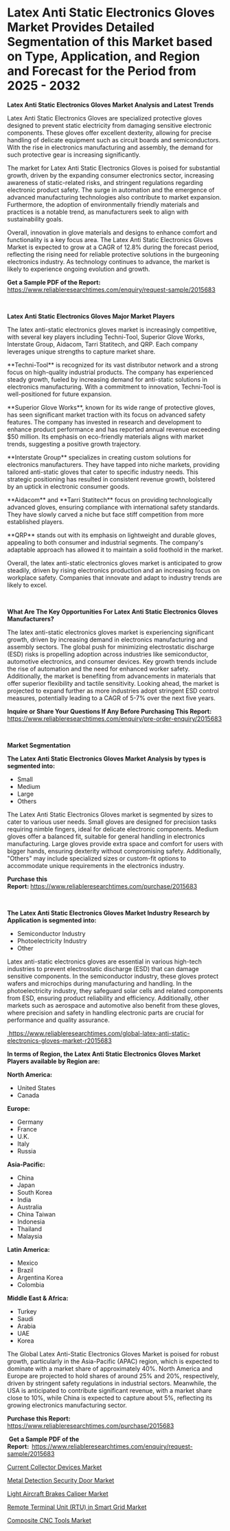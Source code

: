 <p><h1>Latex Anti Static Electronics Gloves Market Provides Detailed Segmentation of this Market based on Type, Application, and Region and Forecast for the Period from 2025 - 2032</h1></p><p><strong>Latex Anti Static Electronics Gloves Market Analysis and Latest Trends</strong></p>
<p><p>Latex Anti Static Electronics Gloves are specialized protective gloves designed to prevent static electricity from damaging sensitive electronic components. These gloves offer excellent dexterity, allowing for precise handling of delicate equipment such as circuit boards and semiconductors. With the rise in electronics manufacturing and assembly, the demand for such protective gear is increasing significantly.</p><p>The market for Latex Anti Static Electronics Gloves is poised for substantial growth, driven by the expanding consumer electronics sector, increasing awareness of static-related risks, and stringent regulations regarding electronic product safety. The surge in automation and the emergence of advanced manufacturing technologies also contribute to market expansion. Furthermore, the adoption of environmentally friendly materials and practices is a notable trend, as manufacturers seek to align with sustainability goals.</p><p>Overall, innovation in glove materials and designs to enhance comfort and functionality is a key focus area. The Latex Anti Static Electronics Gloves Market is expected to grow at a CAGR of 12.8% during the forecast period, reflecting the rising need for reliable protective solutions in the burgeoning electronics industry. As technology continues to advance, the market is likely to experience ongoing evolution and growth.</p></p>
<p><strong>Get a Sample PDF of the Report:&nbsp;</strong> <a href="https://www.reliableresearchtimes.com/enquiry/request-sample/2015683?utm_campaign=2771&utm_medium=2&utm_source=Github&utm_content=ia&utm_term=29032025&utm_id=latex-anti-static-electronics-gloves">https://www.reliableresearchtimes.com/enquiry/request-sample/2015683</a></p>
<p>&nbsp;</p>
<p><strong>Latex Anti Static Electronics Gloves Major Market Players</strong></p>
<p><p>The latex anti-static electronics gloves market is increasingly competitive, with several key players including Techni-Tool, Superior Glove Works, Interstate Group, Aidacom, Tarri Statitech, and QRP. Each company leverages unique strengths to capture market share.</p><p>**Techni-Tool** is recognized for its vast distributor network and a strong focus on high-quality industrial products. The company has experienced steady growth, fueled by increasing demand for anti-static solutions in electronics manufacturing. With a commitment to innovation, Techni-Tool is well-positioned for future expansion.</p><p>**Superior Glove Works**, known for its wide range of protective gloves, has seen significant market traction with its focus on advanced safety features. The company has invested in research and development to enhance product performance and has reported annual revenue exceeding $50 million. Its emphasis on eco-friendly materials aligns with market trends, suggesting a positive growth trajectory.</p><p>**Interstate Group** specializes in creating custom solutions for electronics manufacturers. They have tapped into niche markets, providing tailored anti-static gloves that cater to specific industry needs. This strategic positioning has resulted in consistent revenue growth, bolstered by an uptick in electronic consumer goods.</p><p>**Aidacom** and **Tarri Statitech** focus on providing technologically advanced gloves, ensuring compliance with international safety standards. They have slowly carved a niche but face stiff competition from more established players.</p><p>**QRP** stands out with its emphasis on lightweight and durable gloves, appealing to both consumer and industrial segments. The company's adaptable approach has allowed it to maintain a solid foothold in the market.</p><p>Overall, the latex anti-static electronics gloves market is anticipated to grow steadily, driven by rising electronics production and an increasing focus on workplace safety. Companies that innovate and adapt to industry trends are likely to excel.</p></p>
<p>&nbsp;</p>
<p><strong>What Are The Key Opportunities For Latex Anti Static Electronics Gloves Manufacturers?</strong></p>
<p><p>The latex anti-static electronics gloves market is experiencing significant growth, driven by increasing demand in electronics manufacturing and assembly sectors. The global push for minimizing electrostatic discharge (ESD) risks is propelling adoption across industries like semiconductor, automotive electronics, and consumer devices. Key growth trends include the rise of automation and the need for enhanced worker safety. Additionally, the market is benefiting from advancements in materials that offer superior flexibility and tactile sensitivity. Looking ahead, the market is projected to expand further as more industries adopt stringent ESD control measures, potentially leading to a CAGR of 5-7% over the next five years.</p></p>
<p><strong>Inquire or Share Your Questions If Any Before Purchasing This Report:</strong> <a href="https://www.reliableresearchtimes.com/enquiry/pre-order-enquiry/2015683?utm_campaign=2771&utm_medium=2&utm_source=Github&utm_content=ia&utm_term=29032025&utm_id=latex-anti-static-electronics-gloves">https://www.reliableresearchtimes.com/enquiry/pre-order-enquiry/2015683</a></p>
<p>&nbsp;</p>
<p><strong>Market Segmentation</strong></p>
<p><strong>The Latex Anti Static Electronics Gloves Market Analysis by types is segmented into:</strong></p>
<p><ul><li>Small</li><li>Medium</li><li>Large</li><li>Others</li></ul></p>
<p><p>The Latex Anti Static Electronics Gloves market is segmented by sizes to cater to various user needs. Small gloves are designed for precision tasks requiring nimble fingers, ideal for delicate electronic components. Medium gloves offer a balanced fit, suitable for general handling in electronics manufacturing. Large gloves provide extra space and comfort for users with bigger hands, ensuring dexterity without compromising safety. Additionally, "Others" may include specialized sizes or custom-fit options to accommodate unique requirements in the electronics industry.</p></p>
<p><strong>Purchase this Report:&nbsp;</strong><a href="https://www.reliableresearchtimes.com/purchase/2015683?utm_campaign=2771&utm_medium=2&utm_source=Github&utm_content=ia&utm_term=29032025&utm_id=latex-anti-static-electronics-gloves">https://www.reliableresearchtimes.com/purchase/2015683</a></p>
<p>&nbsp;</p>
<p><strong>The Latex Anti Static Electronics Gloves Market Industry Research by Application is segmented into:</strong></p>
<p><ul><li>Semiconductor Industry</li><li>Photoelectricity Industry</li><li>Other</li></ul></p>
<p><p>Latex anti-static electronics gloves are essential in various high-tech industries to prevent electrostatic discharge (ESD) that can damage sensitive components. In the semiconductor industry, these gloves protect wafers and microchips during manufacturing and handling. In the photoelectricity industry, they safeguard solar cells and related components from ESD, ensuring product reliability and efficiency. Additionally, other markets such as aerospace and automotive also benefit from these gloves, where precision and safety in handling electronic parts are crucial for performance and quality assurance.</p></p>
<p><a href="https://www.reliableresearchtimes.com/global-latex-anti-static-electronics-gloves-market-r2015683?utm_campaign=2771&utm_medium=2&utm_source=Github&utm_content=ia&utm_term=29032025&utm_id=latex-anti-static-electronics-gloves">&nbsp;https://www.reliableresearchtimes.com/global-latex-anti-static-electronics-gloves-market-r2015683</a></p>
<p><strong>In terms of Region, the Latex Anti Static Electronics Gloves Market Players available by Region are:</strong></p>
<p>
    <p> <strong> North America: </strong>
        <ul>
            <li>United States</li>
            <li>Canada</li>
        </ul>
        </p> 
    <p> <strong> Europe: </strong>
        <ul>
            <li>Germany</li>
            <li>France</li>
            <li>U.K.</li>
            <li>Italy</li>
            <li>Russia</li>
        </ul>
        </p> 
    <p> <strong> Asia-Pacific: </strong>
        <ul>
            <li>China</li>
            <li>Japan</li>
            <li>South Korea</li>
            <li>India</li>
            <li>Australia</li>
            <li>China Taiwan</li>
            <li>Indonesia</li>
            <li>Thailand</li>
            <li>Malaysia</li>
        </ul>
        </p> 
    <p> <strong> Latin America: </strong>
        <ul>
            <li>Mexico</li>
            <li>Brazil</li>
            <li>Argentina Korea</li>
            <li>Colombia</li>
        </ul>
        </p> 
    <p> <strong> Middle East & Africa: </strong>
        <ul>
            <li>Turkey</li>
            <li>Saudi</li>
            <li>Arabia</li>
            <li>UAE</li>
            <li>Korea</li>
        </ul>
    </p>
    </p>
<p><p>The Global Latex Anti-Static Electronics Gloves Market is poised for robust growth, particularly in the Asia-Pacific (APAC) region, which is expected to dominate with a market share of approximately 40%. North America and Europe are projected to hold shares of around 25% and 20%, respectively, driven by stringent safety regulations in industrial sectors. Meanwhile, the USA is anticipated to contribute significant revenue, with a market share close to 10%, while China is expected to capture about 5%, reflecting its growing electronics manufacturing sector.</p></p>
<p><strong>Purchase this Report: </strong><a href="https://www.reliableresearchtimes.com/purchase/2015683?utm_campaign=2771&utm_medium=2&utm_source=Github&utm_content=ia&utm_term=29032025&utm_id=latex-anti-static-electronics-gloves">https://www.reliableresearchtimes.com/purchase/2015683</a></p>
<p>&nbsp;<strong>Get a Sample PDF of the Report:&nbsp;&nbsp;</strong><a href="https://www.reliableresearchtimes.com/enquiry/request-sample/2015683?utm_campaign=2771&utm_medium=2&utm_source=Github&utm_content=ia&utm_term=29032025&utm_id=latex-anti-static-electronics-gloves">https://www.reliableresearchtimes.com/enquiry/request-sample/2015683</a></p>
<p><strong></strong></p>
<p><p><a href="https://www.linkedin.com/pulse/projected-revenue-growth-current-collector-devices-market-c0qle?utm_campaign=2771&utm_medium=2&utm_source=Github&utm_content=ia&utm_term=29032025&utm_id=latex-anti-static-electronics-gloves">Current Collector Devices Market</a></p><p><a href="https://www.linkedin.com/pulse/navigating-metal-detection-security-door-market-size-trends-revenue-ytzre?utm_campaign=2771&utm_medium=2&utm_source=Github&utm_content=ia&utm_term=29032025&utm_id=latex-anti-static-electronics-gloves">Metal Detection Security Door Market</a></p><p><a href="https://www.linkedin.com/pulse/surfing-light-aircraft-brakes-caliper-wave-riding-market-t9pze?utm_campaign=2771&utm_medium=2&utm_source=Github&utm_content=ia&utm_term=29032025&utm_id=latex-anti-static-electronics-gloves">Light Aircraft Brakes Caliper Market</a></p><p><a href="https://www.linkedin.com/pulse/remote-terminal-unit-rtu-smart-grid-market-analysis-report-2025-2032-8q6ve?utm_campaign=2771&utm_medium=2&utm_source=Github&utm_content=ia&utm_term=29032025&utm_id=latex-anti-static-electronics-gloves">Remote Terminal Unit (RTU) in Smart Grid Market</a></p><p><a href="https://www.linkedin.com/pulse/expert-analysis-composite-cnc-tools-market-dynamics-expected-pfqye?utm_campaign=2771&utm_medium=2&utm_source=Github&utm_content=ia&utm_term=29032025&utm_id=latex-anti-static-electronics-gloves">Composite CNC Tools Market</a></p></p>